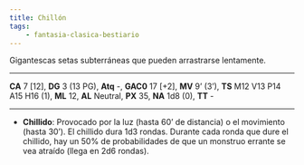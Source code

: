 ```yaml
---
title: Chillón
tags:
    - fantasia-clasica-bestiario
---
```

Gigantescas setas subterráneas que pueden arrastrarse lentamente.
___
**CA** 7 [12], **DG** 3 (13 PG), **Atq** -, **GAC0** 17 [+2], **MV** 9’ (3’), **TS** M12 V13 P14 A15 H16 (1), **ML** 12, **AL** Neutral, **PX** 35, **NA** 1d8 (0), **TT** -
___

- **Chillido**: Provocado por la luz (hasta 60’ de distancia) o el movimiento (hasta 30’). El chillido dura 1d3 rondas. Durante cada ronda que dure el chillido, hay un 50% de probabilidades de que un monstruo errante se vea atraído (llega en 2d6 rondas).
